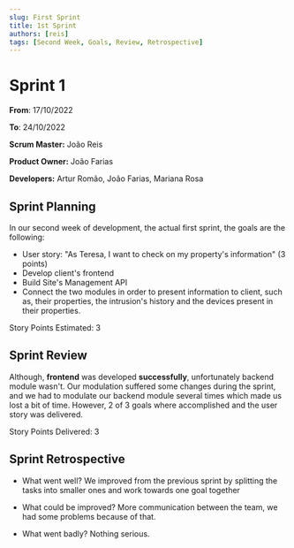 ```yaml
---
slug: First Sprint 
title: 1st Sprint
authors: [reis]
tags: [Second Week, Goals, Review, Retrospective]
---
```



# Sprint 1

**From**: 17/10/2022

**To**: 24/10/2022

**Scrum Master:** João Reis	

**Product Owner:** João Farias

**Developers:** Artur Romão, João Farias, Mariana Rosa

## Sprint Planning


In our second week of development, the actual first sprint, the goals are the following: 
* User story: "As Teresa, I want to check on my property's information" (3 points)
* Develop client's frontend
* Build Site's Management API
* Connect the two modules in order to present information to client, such as, their properties, the intrusion's history and the devices present in their properties. 

Story Points Estimated: 3

## Sprint Review

Although, **frontend** was developed **successfully**, unfortunately backend module wasn't. Our modulation suffered some changes during the sprint, and we had to modulate our backend module several times which made us lost a bit of time. However, 2 of 3 goals where accomplished and the user story was delivered. 

Story Points Delivered: 3


## Sprint Retrospective 

 - What went well? We improved from the previous sprint by splitting the tasks into smaller ones and work towards one goal together

- What could be improved? More communication between the team, we had some problems because of that.

- What went badly? Nothing serious. 

